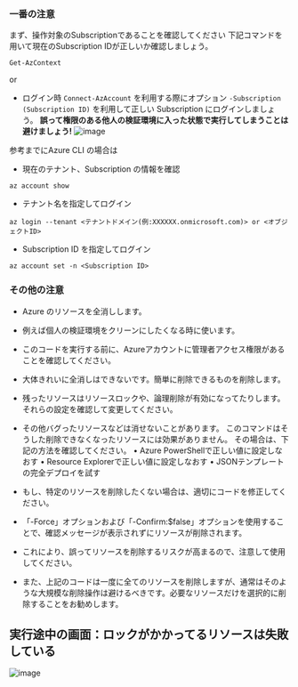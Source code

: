 
### 一番の注意
まず、操作対象のSubscriptionであることを確認してください
下記コマンドを用いて現在のSubscription IDが正しいか確認しましょう。
```
Get-AzContext
```
or

+ ログイン時 ```Connect-AzAccount``` を利用する際にオプション ```-Subscription (Subscription ID)``` を利用して正しい Subscription にログインしましょう。
**誤って権限のある他人の検証環境に入った状態で実行してしまうことは避けましょう!**
![image](https://github.com/aktsmm/Scripts/assets/71251920/6b8c3197-1263-4748-957a-5ca262a972ab)

参考までにAzure CLI の場合は
+ 現在のテナント、Subscription の情報を確認
```
az account show
```
+ テナント名を指定してログイン
```
az login --tenant <テナントドメイン(例:XXXXXX.onmicrosoft.com)> or <オブジェクトID> 
```
+ Subscription ID を指定してログイン
```
az account set -n <Subscription ID>
```


### その他の注意
* Azure のリソースを全消しします。
* 例えば個人の検証環境をクリーンにしたくなる時に使います。
* このコードを実行する前に、Azureアカウントに管理者アクセス権限があることを確認してください。
* 大体きれいに全消しはできないです。簡単に削除できるものを削除します。
* 残ったリソースはリソースロックや、論理削除が有効になってたりします。それらの設定を確認して変更してください。
* その他バグったリソースなどは消せないことがあります。 このコマンドはそうした削除できなくなったリソースには効果がありません。
その場合は、下記の方法を確認してください。
 • Azure PowerShellで正しい値に設定しなおす
 • Resource Explorerで正しい値に設定しなおす
 • JSONテンプレートの完全デプロイを試す

* もし、特定のリソースを削除したくない場合は、適切にコードを修正してください。
* 「-Force」オプションおよび「-Confirm:$false」オプションを使用することで、確認メッセージが表示されずにリソースが削除されます。
* これにより、誤ってリソースを削除するリスクが高まるので、注意して使用してください。
* また、上記のコードは一度に全てのリソースを削除しますが、通常はそのような大規模な削除操作は避けるべきです。必要なリソースだけを選択的に削除することをお勧めします。

## 実行途中の画面：ロックがかかってるリソースは失敗している
![image](https://github.com/aktsmm/Scripts/assets/71251920/b9c438c8-e0f0-4fde-8342-7d1428a90a58)

